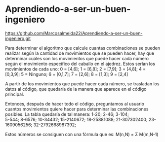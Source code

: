 # Aprendiendo-a-ser-un-buen-ingeniero

https://github.com/Marcosalmeida22/Aprendiendo-a-ser-un-buen-ingeniero.git

Para determinar el algoritmo que calcule cuantas combinaciones se pueden realizar según la cantidad de movimientos que se pueden hacer, hay que determinar cuáles son los movimientos que puede hacer cada número según el movimiento específico del caballo en el ajedrez. 
Estos serían los movimientos de cada uno:
0 = [4,6]; 1 = [6,8]; 2 = [7,9];
3 = [4,8]; 4 = [0,3,9]; 5 = Ninguno; 6 = [0,1,7]; 
7 = [2,6]; 8 = [1,3]; 9 = [2,4]
   

A partir de los movimientos que puede hacer cada número, se trasladan los datos al código, que quedaría de la manera que aparece en el código principal.

Entonces, después de hacer todo el código, preguntamos al usuario cuantos movimientos quiere hacer para determinar las combinaciones posibles. La tabla quedaría de tal manera:
1-20; 
2-46; 
3-104;    
5-544;
8-6576;
10-34432;
15-2140672;
18-25881088;
21-307302400;
23-1609056256;
32-2792668987392;



Estos números se consiguen con una fórmula que es: M(n,N) = Σ M(m,N-1)

    
